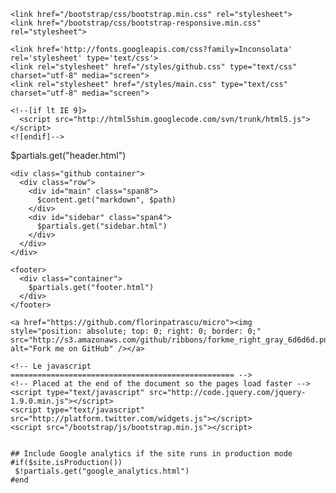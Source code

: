 <!DOCTYPE html PUBLIC "-//W3C//DTD HTML 4.01//EN"
        "http://www.w3.org/TR/html4/strict.dtd">

<html lang="en">
<head>
    <meta http-equiv="Content-Type" content="text/html; charset=utf-8">
    <meta charset="utf-8">
    <title>Micro framework - $!{Tools.PathUtilities.extractName("$path")} - </title>
    <meta name="viewport" content="width=device-width, initial-scale=1.0">
    <meta name="author" content="Florin T.PATRASCU">


    <link href="/bootstrap/css/bootstrap.min.css" rel="stylesheet">
    <link href="/bootstrap/css/bootstrap-responsive.min.css" rel="stylesheet">
    
    <link href='http://fonts.googleapis.com/css?family=Inconsolata' rel='stylesheet' type='text/css'>
    <link rel="stylesheet" href="/styles/github.css" type="text/css" charset="utf-8" media="screen">
    <link rel="stylesheet" href="/styles/main.css" type="text/css" charset="utf-8" media="screen">

    <!--[if lt IE 9]>
      <script src="http://html5shim.googlecode.com/svn/trunk/html5.js"></script>
    <![endif]-->

</head>

<body>
    <div class="navbar navbar-static-top">
      <div class="navbar-inner">
        <div class="container">
          $partials.get("header.html")
        </div>
      </div>
    </div>

    <div class="github container">
      <div class="row">
        <div id="main" class="span8">
          $content.get("markdown", $path)
        </div>
        <div id="sidebar" class="span4">
          $partials.get("sidebar.html")
        </div>
      </div>
    </div>
    
    <footer>
      <div class="container">
        $partials.get("footer.html")
      </div>
    </footer>
    
    <a href="https://github.com/florinpatrascu/micro"><img style="position: absolute; top: 0; right: 0; border: 0;" src="http://s3.amazonaws.com/github/ribbons/forkme_right_gray_6d6d6d.png" alt="Fork me on GitHub" /></a>

    <!-- Le javascript
    ================================================== -->
    <!-- Placed at the end of the document so the pages load faster -->
    <script type="text/javascript" src="http://code.jquery.com/jquery-1.9.0.min.js"></script>
    <script type="text/javascript" src="http://platform.twitter.com/widgets.js"></script>
    <script src="/bootstrap/js/bootstrap.min.js"></script>

    
    ## Include Google analytics if the site runs in production mode
    #if($site.isProduction())
     $!partials.get("google_analytics.html")
    #end
    
</body>
</html>
